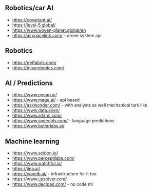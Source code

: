 

## Robotics/car AI
* https://covariant.ai/
* https://level-5.global/
* https://www.woven-planet.global/en
* https://airspacelink.com/ - drone system api

## Robotics
* https://getfabric.com/
* https://misorobotics.com/

## AI / Predictions
* https://www.pecan.ai/
* https://www.mage.ai/ - api based
* https://askwonder.com/ - with analysts as well mechanical turk like
* https://www.data.ai/en/
* https://www.altaml.com/
* https://www.speechly.com/ - language predictions
* https://www.butlerlabs.ai/

## Machine learning 
* https://www.seldon.io/
* https://www.perceptilabs.com/
* https://www.watchful.io/
* https://jina.ai/
* https://wandb.ai/ - infrastructure for it too
* https://www.upsolver.com/
* https://www.decipad.com/ - no code ml 
